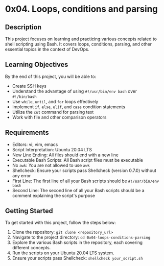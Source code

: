 # 0x04. Loops, conditions and parsing

## Description

This project focuses on learning and practicing various concepts related to shell scripting using Bash. It covers loops, conditions, parsing, and other essential topics in the context of DevOps.

## Learning Objectives

By the end of this project, you will be able to:

- Create SSH keys
- Understand the advantage of using `#!/usr/bin/env bash` over `#!/bin/bash`
- Use `while`, `until`, and `for` loops effectively
- Implement `if`, `else`, `elif`, and `case` condition statements
- Utilize the `cut` command for parsing text
- Work with file and other comparison operators

## Requirements

- Editors: vi, vim, emacs
- Script Interpretation: Ubuntu 20.04 LTS
- New Line Ending: All files should end with a new line
- Executable Bash Scripts: All Bash script files must be executable
- No `awk`: You are not allowed to use `awk`
- Shellcheck: Ensure your scripts pass Shellcheck (version 0.7.0) without any error
- First Line: The first line of all your Bash scripts should be `#!/usr/bin/env bash`
- Second Line: The second line of all your Bash scripts should be a comment explaining the script's purpose

## Getting Started

To get started with this project, follow the steps below:

1. Clone the repository: `git clone <repository_url>`
2. Navigate to the project directory: `cd 0x04-loops-conditions-parsing`
3. Explore the various Bash scripts in the repository, each covering different concepts.
4. Run the scripts on your Ubuntu 20.04 LTS system.
5. Ensure your scripts pass Shellcheck: `shellcheck your_script.sh`
